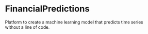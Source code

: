 # FinancialPredictions
Platform to create a machine learning model that predicts time series without a line of code.
